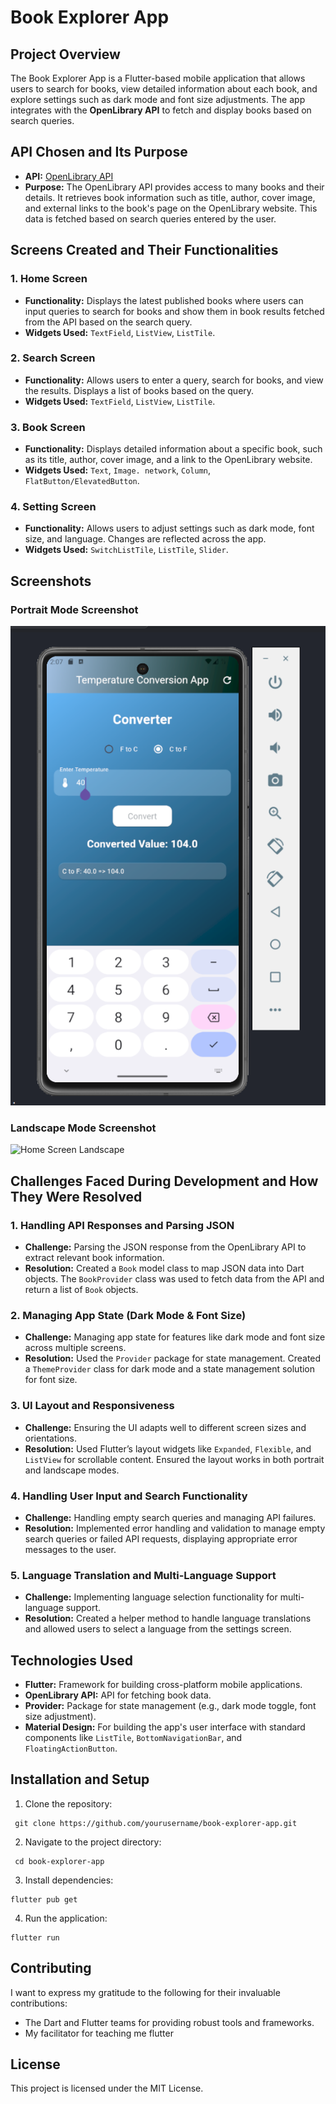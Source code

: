 # **Book Explorer App**

## **Project Overview**
The Book Explorer App is a Flutter-based mobile application that allows users to search for books, view detailed information about each book, and explore settings such as dark mode and font size adjustments. The app integrates with the **OpenLibrary API** to fetch and display books based on search queries.

## **API Chosen and Its Purpose**
- **API:** [OpenLibrary API](https://openlibrary.org/developers)
- **Purpose:** The OpenLibrary API provides access to many books and their details. It retrieves book information such as title, author, cover image, and external links to the book's page on the OpenLibrary website. This data is fetched based on search queries entered by the user.

## **Screens Created and Their Functionalities**

### **1. Home Screen**
- **Functionality:** Displays the latest published books where users can input queries to search for books and show them in book results fetched from the API based on the search query.
- **Widgets Used:** `TextField`, `ListView`, `ListTile`.

### **2. Search Screen**
- **Functionality:** Allows users to enter a query, search for books, and view the results. Displays a list of books based on the query.
- **Widgets Used:** `TextField`, `ListView`, `ListTile`.

### **3. Book Screen**
- **Functionality:** Displays detailed information about a specific book, such as its title, author, cover image, and a link to the OpenLibrary website.
- **Widgets Used:** `Text`, `Image. network`, `Column`, `FlatButton/ElevatedButton`.

### **4. Setting Screen**
- **Functionality:** Allows users to adjust settings such as dark mode, font size, and language. Changes are reflected across the app.
- **Widgets Used:** `SwitchListTile`, `ListTile`, `Slider`.

## **Screenshots**
### **Portrait Mode Screenshot**
   ![Portrait mode](https://github.com/Geu-Pro2023/Temperature_Conversion_App/blob/bdafb0a8372fda1821c9823d8412403f94aa07a4/temperature_app/Screenshot%202024-09-27%20020730.png)

### **Landscape Mode Screenshot**
   ![Home Screen Landscape](https://drive.google.com/file/d/1PERCQSMuOl3WR_3WynGBiGL6N9xRNhHa/view?usp=sharing)

## **Challenges Faced During Development and How They Were Resolved**

### **1. Handling API Responses and Parsing JSON**
- **Challenge:** Parsing the JSON response from the OpenLibrary API to extract relevant book information.
- **Resolution:** Created a `Book` model class to map JSON data into Dart objects. The `BookProvider` class was used to fetch data from the API and return a list of `Book` objects.

### **2. Managing App State (Dark Mode & Font Size)**
- **Challenge:** Managing app state for features like dark mode and font size across multiple screens.
- **Resolution:** Used the `Provider` package for state management. Created a `ThemeProvider` class for dark mode and a state management solution for font size.

### **3. UI Layout and Responsiveness**
- **Challenge:** Ensuring the UI adapts well to different screen sizes and orientations.
- **Resolution:** Used Flutter’s layout widgets like `Expanded`, `Flexible`, and `ListView` for scrollable content. Ensured the layout works in both portrait and landscape modes.

### **4. Handling User Input and Search Functionality**
- **Challenge:** Handling empty search queries and managing API failures.
- **Resolution:** Implemented error handling and validation to manage empty search queries or failed API requests, displaying appropriate error messages to the user.

### **5. Language Translation and Multi-Language Support**
- **Challenge:** Implementing language selection functionality for multi-language support.
- **Resolution:** Created a helper method to handle language translations and allowed users to select a language from the settings screen.

## **Technologies Used**
- **Flutter:** Framework for building cross-platform mobile applications.
- **OpenLibrary API:** API for fetching book data.
- **Provider:** Package for state management (e.g., dark mode toggle, font size adjustment).
- **Material Design:** For building the app's user interface with standard components like `ListTile`, `BottomNavigationBar`, and `FloatingActionButton`.

## **Installation and Setup**

1. Clone the repository:

```
 git clone https://github.com/yourusername/book-explorer-app.git
```

2. Navigate to the project directory:

```
 cd book-explorer-app
```

3. Install dependencies:

```
flutter pub get
```

4. Run the application:

```
flutter run
```

## **Contributing**
I want to express my gratitude to the following for their invaluable contributions:
- The Dart and Flutter teams for providing robust tools and frameworks.
- My facilitator for teaching me flutter

## **License**
This project is licensed under the MIT License.
   
